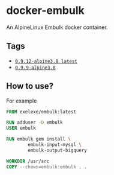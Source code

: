 # docker-embulk
An AlpineLinux Embulk docker container.

## Tags

- [`0.9.12-alpine3.8`, `latest`](https://github.com/exelexe/docker-embulk/tree/master/0.9.12/alpine3.8/Dockerfile)
- [`0.9.9-alpine3.8`](https://github.com/exelexe/docker-embulk/tree/master/0.9.9/alpine3.8/Dockerfile)

## How to use?

For example

```dockerfile
FROM exelexe/embulk:latest

RUN adduser -D embulk
USER embulk

RUN embulk gem install \
        embulk-input-mysql \
        embulk-output-bigquery

WORKDIR /usr/src
COPY --chown=embulk:embulk . .
```
